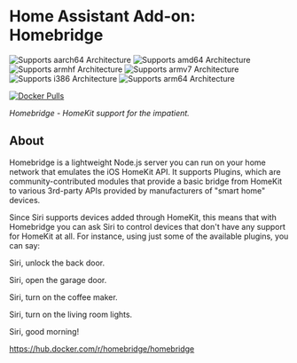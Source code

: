 # Home Assistant Add-on: Homebridge

![Supports aarch64 Architecture][aarch64-shield]
![Supports amd64 Architecture][amd64-shield]
![Supports armhf Architecture][armhf-shield]
![Supports armv7 Architecture][armv7-shield]
![Supports i386 Architecture][i386-shield]
![Supports arm64 Architecture][arm64-shield]

[![Docker Pulls](https://img.shields.io/docker/pulls/homebridge/homebridge.svg?style=flat-square&logo=docker)](https://cloud.docker.com/u/dwelch2101/repository/docker/homebridge/homebridge)

_Homebridge - HomeKit support for the impatient._

## About

Homebridge is a lightweight Node.js server you can run on your home network that emulates the iOS HomeKit API. It supports Plugins, which are community-contributed modules that provide a basic bridge from HomeKit to various 3rd-party APIs provided by manufacturers of "smart home" devices.

Since Siri supports devices added through HomeKit, this means that with Homebridge you can ask Siri to control devices that don't have any support for HomeKit at all. For instance, using just some of the available plugins, you can say:

Siri, unlock the back door.

Siri, open the garage door.

Siri, turn on the coffee maker.

Siri, turn on the living room lights.

Siri, good morning!

https://hub.docker.com/r/homebridge/homebridge

[aarch64-shield]: https://img.shields.io/badge/aarch64-yes-green.svg
[amd64-shield]: https://img.shields.io/badge/amd64-yes-green.svg
[armhf-shield]: https://img.shields.io/badge/armhf-no-red.svg
[armv7-shield]: https://img.shields.io/badge/armv7-yes-green.svg
[i386-shield]: https://img.shields.io/badge/i386-no-red.svg
[arm64-shield]: https://img.shields.io/badge/arm64-yes-green.svg
